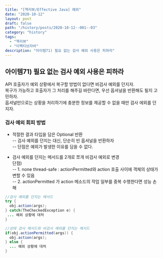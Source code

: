 ```yaml
---
title: "[책리뷰/Effective Java] 예외"
date: "2020-10-12"
layout: post
draft: false
path: "/history/posts/2020-10-12--001--03"
category: "history"
tags:
  - "책리뷰"
  - "이펙티브자바"
description: "아이템71) 필요 없는 검사 예외 사용은 피하라"
---
```


## 아이템71) 필요 없는 검사 예외 사용은 피하라
API 호출자가 예외 상황에서 복구할 방법이 없다면 비검사 예외를 던지자.  
복구가 가능하고 호출자가 그 처리를 해주길 바란다면, 우선 옵셔널을 반환해도 될지 고민하자.  
옵셔널만으로는 상황을 처리하기에 충분한 정보를 제공할 수 없을 때만 검사 에외를 던지자.  
  
### 검사 예외 회피 방법
- 적절한 결과 타입을 담은 Optional 반환  
  -- 검사 예외를 던지는 대신, 단순히 빈 옵셔널을 반환하자  
  -- 단점은 예외가 발생한 이유를 담을 수 없다.  

- 검사 예외를 던지는 메서드를 2개로 쪼개 비검사 예외로 변경  
  단점)   
    -- 1. none thread-safe : actionPermitted와 action 호출 사이에 객체의 상태가 변할 수 있음  
    -- 2. actionPermitted 가 action 메소드의 작업 일부를 중복 수행한다면 성능 손해  
    
```java
//검사 예외를 던지는 메서드
try {
  obj.action(args);
} catch(TheCheckedException e) {
 ... 예외 상황에 대처
}

//상태 검사 메서드와 비검사 예외를 던지는 메서드
if(obj.actionPermitted(args)) {
  obj.action(args);
} else {
  ... 예외 상황에 대처
}
```
